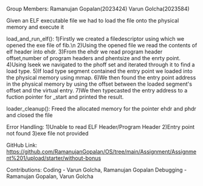 Group Members:
Ramanujan Gopalan(2023424)
Varun Golcha(2023584)

Given an ELF executable file we had to load the file onto the physical memory and execute it

load_and_run_elf():
  1)Firstly we created a filedescriptor using which we opened the exe file of fib.\n
  2)Using the opened file we read the contents of elf header into ehdr.
  3)From the ehdr we read program header offset,number of program headers and phentsize and the enrty point.
  4)Using lseek we navigated to the phoff set and iterated through it to find a load type.
  5)If load type segment contained the entry point we loaded into the physical memory using mmap.
  6)We then found the entry point address in the physical memory by using the offset between the loaded segment's offset and the virtual entry.
  7)We then typecasted the entry address to a fuction pointer for _start and printed the result.
  
loader_cleanup():
  Freed the allocated memory for the pointer ehdr and phdr and closed the file
  
Error Handling:
  1)Unable to read ELF Header/Program Header
  2)Entry point not found
  3)exe file not provided

GitHub Link:
https://github.com/RamanujanGopalan/OS/tree/main/Assignment/Assignment%201/upload/starter/without-bonus

Contributions:
  Coding - Varun Golcha, Ramanujan Gopalan
  Debugging - Ramanujan Gopalan, Varun Golcha
